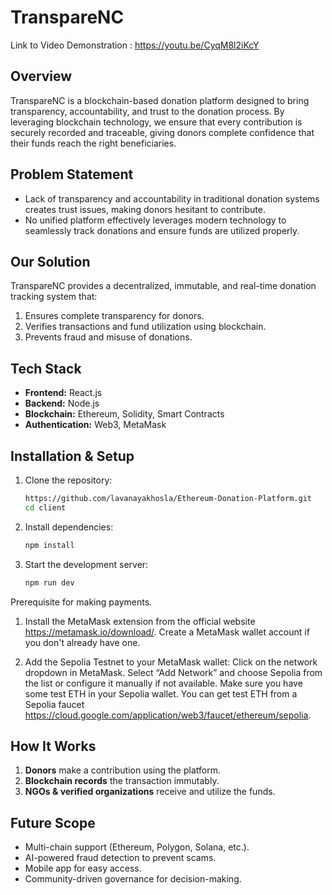 # TranspareNC


Link to Video Demonstration : https://youtu.be/CyqM8l2iKcY 
## Overview

TranspareNC is a blockchain-based donation platform designed to bring transparency, accountability, and trust to the donation process. By leveraging blockchain technology, we ensure that every contribution is securely recorded and traceable, giving donors complete confidence that their funds reach the right beneficiaries.

## Problem Statement

- Lack of transparency and accountability in traditional donation systems creates trust issues, making donors hesitant to contribute.
- No unified platform effectively leverages modern technology to seamlessly track donations and ensure funds are utilized properly.

## Our Solution

TranspareNC provides a decentralized, immutable, and real-time donation tracking system that:
1. Ensures complete transparency for donors.
2. Verifies transactions and fund utilization using blockchain.
3. Prevents fraud and misuse of donations.

## Tech Stack

- **Frontend:** React.js 
- **Backend:** Node.js
- **Blockchain:** Ethereum, Solidity, Smart Contracts
- **Authentication:** Web3, MetaMask

## Installation & Setup

1. Clone the repository:
   ```sh
   https://github.com/lavanayakhosla/Ethereum-Donation-Platform.git
   cd client
   ```
2. Install dependencies:
   ```sh
   npm install
   ```
3. Start the development server:
   ```sh
   npm run dev
   ```
Prerequisite for making payments.
1) Install the MetaMask extension from the official website https://metamask.io/download/.
Create a MetaMask wallet account if you don't already have one.

2) Add the Sepolia Testnet to your MetaMask wallet:
Click on the network dropdown in MetaMask.
Select “Add Network” and choose Sepolia from the list or configure it manually if not available.
Make sure you have some test ETH in your Sepolia wallet. You can get test ETH from a Sepolia faucet  https://cloud.google.com/application/web3/faucet/ethereum/sepolia.

## How It Works

1. **Donors** make a contribution using the platform.
2. **Blockchain records** the transaction immutably.
3. **NGOs & verified organizations** receive and utilize the funds.

## Future Scope

- Multi-chain support (Ethereum, Polygon, Solana, etc.).
- AI-powered fraud detection to prevent scams.
- Mobile app for easy access.
- Community-driven governance for decision-making.


